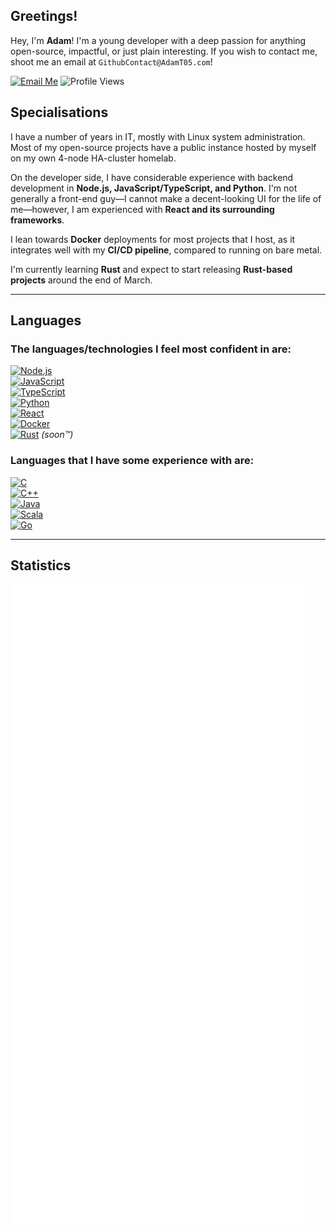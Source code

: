## Greetings!  

Hey, I'm **Adam**! I'm a young developer with a deep passion for anything open-source, impactful, or just plain interesting. If you wish to contact me, shoot me an email at `GithubContact@AdamT05.com`!  

[![Email Me](https://img.shields.io/badge/Email_me-blue?style=flat-square)](mailto:GithubContact@AdamT05.com) 
![Profile Views](https://komarev.com/ghpvc/?username=adamt20054&label=Profile%20views&color=0e75b6&style=flat)  


## Specialisations  

I have a number of years in IT, mostly with Linux system administration. Most of my open-source projects have a public instance hosted by myself on my own 4-node HA-cluster homelab.  

On the developer side, I have considerable experience with backend development in **Node.js, JavaScript/TypeScript, and Python**. I'm not generally a front-end guy—I cannot make a decent-looking UI for the life of me—however, I am experienced with **React and its surrounding frameworks**.  

I lean towards **Docker** deployments for most projects that I host, as it integrates well with my **CI/CD pipeline**, compared to running on bare metal.  

I'm currently learning **Rust** and expect to start releasing **Rust-based projects** around the end of March.  

---

## Languages  

### The languages/technologies I feel most confident in are:  
[![Node.js](https://img.shields.io/badge/Node.js-339933?style=flat-square&logo=Node.js&logoColor=ffffff)](https://nodejs.org)  
[![JavaScript](https://img.shields.io/badge/JavaScript-F7DF1E?style=flat-square&logo=JavaScript&logoColor=000000)](https://js.org)  
[![TypeScript](https://img.shields.io/badge/TypeScript-3178C6?style=flat-square&logo=TypeScript&logoColor=ffffff)](https://typescriptlang.org)  
[![Python](https://img.shields.io/badge/Python-3776AB?style=flat-square&logo=Python&logoColor=ffffff)](https://python.org)  
[![React](https://img.shields.io/badge/React-61DAFB?style=flat-square&logo=React&logoColor=000000)](https://react.dev)  
[![Docker](https://img.shields.io/badge/Docker-2496ED?style=flat-square&logo=Docker&logoColor=ffffff)](https://docker.com)  
[![Rust](https://img.shields.io/badge/Rust-DEA584?style=flat-square&logo=Rust&logoColor=000000)](https://rust-lang.org) *(soon™)*  

### Languages that I have some experience with are:  
[![C](https://img.shields.io/badge/C-A8B9CC?style=flat-square&logo=C&logoColor=ffffff)](https://installc.org)  
[![C++](https://img.shields.io/badge/C++-00599C?style=flat-square&logo=C%2B%2B&logoColor=ffffff)](https://isocpp.org)  
[![Java](https://img.shields.io/badge/OpenJDK-ED8B00?style=flat-square&logo=Java&logoColor=ffffff)](https://java.com)  
[![Scala](https://img.shields.io/badge/Scala-DC322F?style=flat-square&logo=Scala&logoColor=ffffff)](https://scala-lang.org)  
[![Go](https://img.shields.io/badge/Go-00ADD8?style=flat-square&logo=Go&logoColor=ffffff)](https://go.dev)  

---

## Statistics  

![Metrics](https://raw.githubusercontent.com/AdamT20054/AdamT20054/main/github-metrics.svg)  
